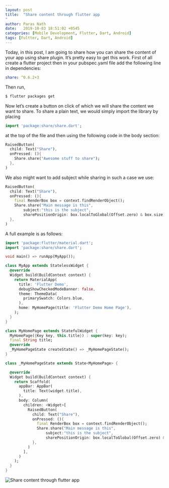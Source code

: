 ```yaml
---
layout: post
title:  "Share content through flutter app
"
author: Paras Nath
date:   2019-10-03 18:51:02 +0545
categories: [Mobile Development, Flutter, Dart, Android]
tags: [Fultter, Dart, Android]
---
```


Today, in this post, I am going to share how you can share the content of your app using share plugin. It’s pretty easy to get this work. First of all create a flutter project then in your pubspec.yaml file add the following line in dependencies:
```yaml        
share: ^0.6.2+3
```
Then run,
```bash
$ flutter packages get
```
Now let’s create a button on click of which we will share the content we want to share. To share a plain text, we would simply import the library by placing
<!--more-->
```dart
import 'package:share/share.dart';
```
at the top of the file and then using the following code in the body section:
```dart
RaisedButton(
  child: Text("Share"),
  onPressed: (){
    Share.share("Awesome stuff to share");
  },
)
```
We also might want to add subject while sharing in such a case we use:
```dart
RaisedButton(
  child: Text("Share"),
  onPressed: (){
    final RenderBox box = context.findRenderObject();
    Share.share("Main message is this",
        subject:"this is the subject",
        sharePositionOrigin: box.localToGlobal(Offset.zero) & box.size);
  },
)
```
A full example is as follows:
```dart
import 'package:flutter/material.dart';
import 'package:share/share.dart';

void main() => runApp(MyApp());

class MyApp extends StatelessWidget {
  @override
  Widget build(BuildContext context) {
    return MaterialApp(
      title: 'Flutter Demo',
      debugShowCheckedModeBanner: false,
      theme: ThemeData(
        primarySwatch: Colors.blue,
      ),
      home: MyHomePage(title: 'Flutter Demo Home Page'),
    );
  }
}

class MyHomePage extends StatefulWidget {
  MyHomePage({Key key, this.title}) : super(key: key);
  final String title;
  @override
  _MyHomePageState createState() => _MyHomePageState();
}

class _MyHomePageState extends State<MyHomePage> {

  @override
  Widget build(BuildContext context) {
    return Scaffold(
      appBar: AppBar(
        title: Text(widget.title),
      ),
      body: Column(
        children: <Widget>[
          RaisedButton(
            child: Text("Share"),
            onPressed: (){
              final RenderBox box = context.findRenderObject();
              Share.share("Main message is this",
                  subject:"this is the subject",
                  sharePositionOrigin: box.localToGlobal(Offset.zero) & box.size);
            },
          )
        ],
      )
    );
  }
}
```
![Share content through flutter app
](/blog/assets/img/share-content-through-flutter-app.png)